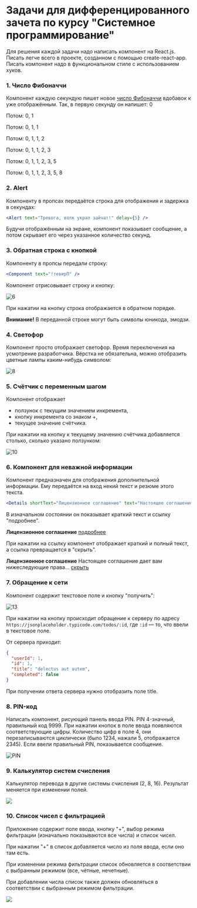 # Задачи для дифференцированного зачета по курсу "Системное программирование"
Для решения каждой задачи надо написать компонент на React.js. Писать легче всего
в проекте, созданном с помощью create-react-app.
Писать компонент надо в функциональном стиле с использованием хуков.

### 1. Число Фибоначчи
Компонент каждую секундую пишет новое [число Фибоначчи](https://ru.wikipedia.org/wiki/%D0%A7%D0%B8%D1%81%D0%BB%D0%B0_%D0%A4%D0%B8%D0%B1%D0%BE%D0%BD%D0%B0%D1%87%D1%87%D0%B8)
вдобавок к уже отображённым. Так, в первую секунду он напишет: 0

Потом: 0, 1

Потом: 0, 1, 1

Потом: 0, 1, 1, 2

Потом: 0, 1, 1, 2, 3

Потом: 0, 1, 1, 2, 3, 5

Потом: 0, 1, 1, 2, 3, 5, 8

### 2. Alert
Компоненту в пропсах передаётся строка для отображения и задержка в секундах:
```jsx
<Alert text="Тревога, волк украл зайчат!" delay={5} />
```
Будучи отображённым на экране, компонент показывает сообщение, а потом скрывает
его через указанное количество секунд.

### 3. Обратная строка с кнопкой
Компоненту в пропсы передали строку:
```jsx
<Component text="!тевирП" />
```
Компонент отрисовывает строку и кнопку:

![6](src/assets/exam/6.png)

При нажатии на кнопку строка отображается в обратном порядке.

**Внимание!** В переданной строке могут быть символы юникода, эмодзи.

### 4. Светофор
Компонент просто отображает светофор. Время переключения на усмотрение разработчика. Вёрстка не обязательна,
можно отобразить цветные лампы каким-нибудь символом:

![8](src/assets/exam/8.gif)

### 5. Счётчик с переменным шагом
Компонент отображает
* ползунок с текущим значением инкремента,
* кнопку инкремента со знаком +,
* текущее значение счётчика.

При нажатии на кнопку к текущему значению счётчика добавляется столько,
сколько указано ползунком:

![10](src/assets/exam/10.png)

### 6. Компонент для неважной информации
Компонент предназначен для отображения дополнительной информации.
Ему передаётся на вход некий текст и резюме этого текста. 
```jsx
<Details shortText="Лицензионное соглашение" text="Настоящее соглашение дает вам нижеследующие права..." />
```

В изначальном состоянии он показывает краткий текст и ссылку "подробнее".

**Лицензионное соглашение** [подробнее]()

При нажатии на ссылку компонент отображает краткий и полный текст, а ссылка превращается в "скрыть".

**Лицензионное соглашение** 
Настоящее соглашение дает вам нижеследующие права... [скрыть]()

### 7. Обращение к сети
Компонент содержит текстовое поле и кнопку "получить":

![13](src/assets/exam/13.png)

При нажатии на кнопку происходит обращение к серверу по адресу ```https://jsonplaceholder.typicode.com/todos/:id```,
где ```:id``` &mdash; то, что ввели в текстовое поле.

От сервера приходит:
```json
{
  "userId": 1,
  "id": 1,
  "title": "delectus aut autem",
  "completed": false
}
```

При получении ответа сервера нужно отобразить поле title.

### 8. PIN-код

Написать компонент, рисующий панель ввода PIN.
PIN 4-значный, правильный код 9999.
При нажатии кнопок в поле ввода появляются соответствующие цифры.
Количество цифр в поле 4, они перезаписываются циклически 
(было 1234, нажали 5, отображается 2345).
Если ввели правильный PIN, показывается сообщение.

![PIN](src/assets/programs/pin.png)

### 9. Калькулятор систем счисления
Калькулятор перевода в другие системы счисления (2, 8, 16). Результат меняется при изменении полей.

![](src/assets/programs/img_8.png)

### 10. Список чисел с фильтрацией
Приложение содержит поле ввода, кнопку "+", выбор режима фильтрации (изначально показываются все числа)
и список чисел.

При нажатии "+" в список добавляется число из поля ввода, если оно там есть.

При изменении режима фильтрации список обновляется в соответствии с выбранным режимом (все, чётные, нечетные).

При добавлении числа список также должен обновляться в соответствии с выбранным режимом фильтрации.

![](src/assets/programs/filtered-list.png)
